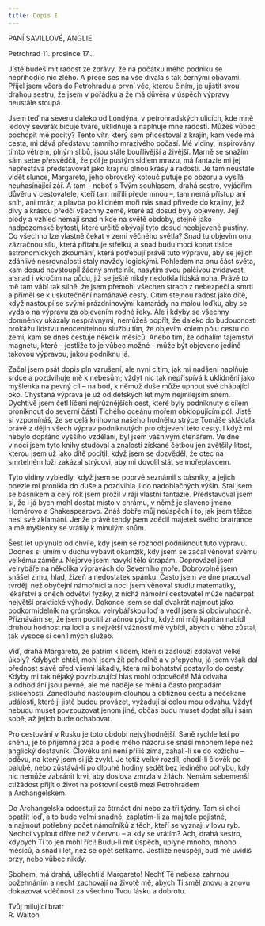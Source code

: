 ```yaml
---
title: Dopis I
---
```


PANÍ SAVILLOVÉ, ANGLIE

Petrohrad 11. prosince 17…

Jistě budeš mít radost ze zprávy, že na počátku mého podniku se nepřihodilo nic zlého. A přece ses na vše dívala s tak černými obavami. Přijel jsem včera do Petrohradu a první věc, kterou činím, je ujistit svou drahou sestru, že jsem v pořádku a že má důvěra v úspěch výpravy neustále stoupá.

Jsem teď na severu daleko od Londýna, v petrohradských ulicích, kde mně ledový severák bičuje tváře, uklidňuje a naplňuje mne radostí. Můžeš vůbec pochopit mé pocity? Tento vítr, který sem přicestoval z krajin, kam vede má cesta, mi dává představu tamního mrazivého počasí. Mé vidiny, inspirovány tímto větrem, plným slibů, jsou stále bouřlivější a živější. Marně se snažím sám sebe přesvědčit, že pól je pustým sídlem mrazu, má fantazie mi jej nepřestává představovat jako krajinu plnou krásy a radosti. Je tam neustále vidět slunce, Margareto, jeho obrovský kotouč putuje po obzoru a vysílá neuhasínající zář. A tam – neboť s Tvým souhlasem, drahá sestro, vyjádřím důvěru v cestovatele, kteří tam mířili přede mnou –, tam nemá přístup ani sníh, ani mráz; a plavba po klidném moři nás snad přivede do krajiny, jež divy a krásou předčí všechny země, které až dosud byly objeveny. Její plody a vzhled nemají snad nikde na světě obdoby, stejně jako nadpozemské bytosti, které určitě obývají tyto dosud neobjevené pustiny. Co všechno lze vlastně čekat v zemi věčného světla? Snad tu objevím onu zázračnou sílu, která přitahuje střelku, a snad budu moci konat tisíce astronomických zkoumání, která potřebují právě tuto výpravu, aby se jejich zdánlivé nesrovnalosti staly navždy logickými. Pohledem na onu část světa, kam dosud nevstoupil žádný smrtelník, nasytím svou palčivou zvídavost, a snad i vkročím na půdu, jíž se ještě nikdy nedotkla lidská noha. Právě to mě tam vábí tak silně, že jsem přemohl všechen strach z nebezpečí a smrti a přiměl se k uskutečnění namáhavé cesty. Cítím stejnou radost jako dítě, když nastoupí se svými prázdninovými kamarády na malou loďku, aby se vydalo na výpravu za objevením rodné řeky. Ale i kdyby se všechny domněnky ukázaly nesprávnými, nemůžeš popřít, že daleko do budoucnosti prokážu lidstvu neocenitelnou službu tím, že objevím kolem pólu cestu do zemí, kam se dnes cestuje několik měsíců. Anebo tím, že odhalím tajemství magnetu, které – jestliže to je vůbec možné – může být objeveno jedině takovou výpravou, jakou podniknu já.

Začal jsem psát dopis pln vzrušení, ale nyní cítím, jak mi nadšení naplňuje srdce a pozdvihuje mě k nebesům; vždyť nic tak nepřispívá k uklidnění jako myšlenka na pevný cíl – na bod, k němuž duše může upnout své chápající oko. Chystaná výprava je už od dětských let mým nejmilejším snem. Dychtivě jsem četl líčení nejrůznějších cest, které byly podniknuty s cílem proniknout do severní části Tichého oceánu mořem obklopujícím pól. Jistě si vzpomínáš, že se celá knihovna našeho hodného strýce Tomáše skládala právě z dějin všech výprav podniknutých pro objevení této cesty. I když mi nebylo dopřáno vyššího vzdělání, byl jsem vášnivým čtenářem. Ve dne v noci jsem tyto knihy studoval a znalosti získané četbou jen zvětšily lítost, kterou jsem už jako dítě pocítil, když jsem se dozvěděl, že otec na smrtelném loži zakázal strýcovi, aby mi dovolil stát se mořeplavcem.

Tyto vidiny vybledly, když jsem se poprvé seznámil s bás­níky, a jejich poezie mi pronikla do duše a pozdvihla ji do nadoblačných výšin. Stal jsem se básníkem a celý rok jsem prožil v ráji vlastní fantazie. Představoval jsem si, že i já bych mohl dostat místo v chrámu, v němž je slaveno jméno Homérovo a Shakespearovo. Znáš dobře můj neúspěch i to, jak jsem těžce nesl své zklamání. Jenže právě tehdy jsem zdědil majetek svého bratrance a mé myšlenky se vrátily k minulým snům.

Šest let uplynulo od chvíle, kdy jsem se rozhodl podniknout tuto výpravu. Dodnes si umím v duchu vybavit okamžik, kdy jsem se začal věnovat svému velkému záměru. Nejprve jsem navykl tělo útrapám. Doprovázel jsem velrybáře na několika výpravách do Severního moře. Dobrovolně jsem snášel zimu, hlad, žízeň a nedostatek spánku. Často jsem ve dne pracoval tvrději než obyčejní námořníci a noci jsem věnoval studiu matematiky, lékařství a oněch odvětví fyziky, z nichž námořní cestovatel může načerpat největší praktické výhody. Dokonce jsem se dal dvakrát najmout jako podkormidelník na grónskou velrybářskou loď a vedl jsem si obdivuhodně. Přiznávám se, že jsem pocítil značnou pýchu, když mi můj kapitán nabídl druhou hodnost na lodi a s největší vážností mě vybídl, abych u něho zůstal; tak vysoce si cenil mých služeb.

Viď, drahá Margareto, že patřím k lidem, kteří si zaslouží zdolávat velké úkoly? Kdybych chtěl, mohl jsem žít pohodlně a v přepychu, já jsem však dal přednost slávě před všemi lákadly, která mi bohatství postavilo do cesty. Kdyby mi tak nějaký povzbuzující hlas mohl odpovědět! Má odvaha a odhodlání jsou pevné, ale mé naděje se mění a často propadám sklíčenosti. Zanedlouho nastoupím dlouhou a obtížnou cestu a nečekané události, které ji jistě budou provázet, vyžadují si celou mou odvahu. Vždyť nebudu muset povzbuzovat jenom jiné, občas budu muset dodat sílu i sám sobě, až jejich bude ochabovat.

Pro cestování v Rusku je toto období nejvýhodnější. Saně rychle letí po sněhu, je to příjemná jízda a podle mého názoru se snáší mnohem lépe než anglický dostavník. Člověku ani není příliš zima, zahalí-li se do kožichu – oděvu, na který jsem si již zvykl. Je totiž velký rozdíl, chodí-li člověk po palubě, nebo zůstává-li po dlouhé hodiny sedět bez jediného pohybu, kdy nic nemůže zabránit krvi, aby doslova zmrzla v žilách. Nemám sebemenší ctižádost přijít o život na poštovní cestě mezi Petrohradem a Archangelskem.

Do Archangelska odcestuji za čtrnáct dní nebo za tři týdny. Tam si chci opatřit loď, a to bude velmi snadné, zaplatím-li za majitele pojistné, a najmout potřebný počet námořníků z těch, kteří se vyznají v lovu ryb. Nechci vyplout dříve než v červnu – a kdy se vrátím? Ach, drahá sestro, kdybych Ti to jen mohl říci! Budu-li mít úspěch, uplyne mnoho, mnoho měsíců, a snad i let, než se opět setkáme. Jestliže neuspěji, buď mě uvidíš brzy, nebo vůbec nikdy.

Sbohem, má drahá, ušlechtilá Margareto! Nechť Tě nebesa zahrnou požehnáním a nechť zachovají na životě mě, abych Ti směl znovu a znovu dokazovat vděčnost za všechnu Tvou lásku a dobrotu.

Tvůj milující bratr  
R. Walton
